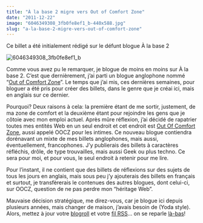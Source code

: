 ```yaml
---
title: "À la base 2 migre vers Out of Comfort Zone"
date: "2011-12-22"
image: "6046349308_3fb0fe8ef1_b-440x588.jpg"
slug: "a-la-base-2-migre-vers-out-of-comfort-zone"
---
```


Ce billet a été initialement rédigé sur le défunt blogue À la base 2

![](images/6046349308_3fb0fe8ef1_b-440x588.jpg "6046349308_3fb0fe8ef1_b")

Comme vous avez pu le remarquer, je blogue de moins en moins sur À la base 2. C’est que dernièrement, j’ai parti un blogue anglophone nommé “[Out of Comfort Zone](http://fred.dev)”. Le temps que j’ai mis, ces dernières semaines, pour bloguer a été pris pour créer des billets, dans le genre que je créai ici, mais en anglais sur ce dernier.

Pourquoi? Deux raisons à cela: la première étant de me sortir, justement, de ma zone de comfort et la deuxième étant pour rejoindre les gens que je côtoie avec mon emploi actuel. Après mûre réflexion, j’ai décidé de rapatrier toutes mes entités Web en un seul endroit et cet endroit est [Out Of Comfort Zone](http://fred.dev), aussi appelé OOCZ pour les intimes. Ce nouveau blogue contiendra dorénavant un mixte de mes billets anglophones, mais aussi, éventuellement, francophones. J’y publierais des billets à caractères réfléchis, drôle, de type trouvailles, mais aussi Geek ou plus techno. Ce sera pour moi, et pour vous, le seul endroit à retenir pour me lire.

Pour l’instant, il ne contient que des billets de réflexions sur des sujets de tous les jours en anglais, mais sous peu j’y ajouterais des billets en français et surtout, je transfèrerais le contenues des autres blogues, dont celui-ci, sur OOCZ, question de ne pas perdre mon “héritage Web”.

Mauvaise décision stratégique, me direz-vous, car je blogue ici depuis plusieurs années, mais changer de maison, j’avais besoin de (Yoda style). Alors, mettez à jour votre [blogroll](http://fred.dev) et votre [fil RSS](https://feeds.feedburner.com/outofcomfortzonenet)… on se reparle [là-bas](http://fred.dev)!
